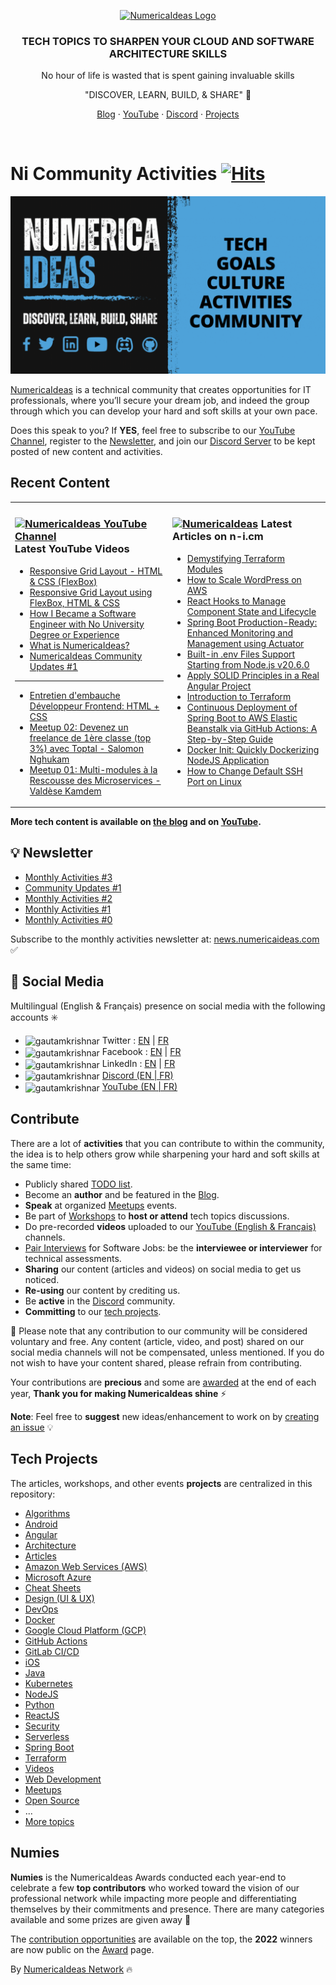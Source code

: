<p align="center">
  <a href="https://numericaideas.com">
    <img src="https://s3.amazonaws.com/ni-ghost/2021/05/logo_numerica_ideas-1.png" width="318px" alt="NumericaIdeas Logo" />
  </a>
</p>

<h3 align="center">TECH TOPICS TO SHARPEN YOUR CLOUD AND SOFTWARE ARCHITECTURE SKILLS</h3>
<p align="center">No hour of life is wasted that is spent gaining invaluable skills</p>
<p align="center">"DISCOVER, LEARN, BUILD, & SHARE" 🚀</p>
<p align="center"><a href="https://blog.numericaideas.com">Blog</a> · <a href="https://www.youtube.com/@numericaideas/channels?sub_confirmation=1">YouTube</a> · <a href="https://discord.numericaideas.com">Discord</a> · <a href="https://github.com/numerica-ideas/community#tech-projects">Projects</a></p>
<br/>

# Ni Community Activities&nbsp;[![Hits](https://hits.seeyoufarm.com/api/count/incr/badge.svg?url=https%3A%2F%2Fgithub.com%2Fnumerica-ideas%2Fcommunity&count_bg=%2379C83D&title_bg=%23555555&icon=&icon_color=%23E7E7E7&title=hits&edge_flat=false)](https://numericaideas.com)

[![NiPresentation](./ni-presentation-play.gif)](https://youtu.be/6bdCyAZCUTg)

[NumericaIdeas](https://numericaideas.com) is a technical community that creates opportunities for IT professionals, where you’ll secure your dream job, and indeed the group through which you can develop your hard and soft skills at your own pace.

Does this speak to you? If **YES**, feel free to subscribe to our [YouTube Channel](https://www.youtube.com/@numericaideas/channels?sub_confirmation=1), register to the [Newsletter](https://news.numericaideas.com), and join our [Discord Server](https://discord.numericaideas.com) to be kept posted of new content and activities.

## Recent Content
<table><tr><td valign="top" width="50%">

### <a href="https://www.youtube.com/@numericaideas/channels?sub_confirmation=1"><img src="https://cdn.worldvectorlogo.com/logos/youtube-icon.svg" title="NumericaIdeas YouTube Channel" alt="NumericaIdeas YouTube Channel" width="30"/> </a>   Latest YouTube Videos      
 
<!-- ENGLISH-YOUTUBE-VIDEOS:START -->
- [Responsive Grid Layout - HTML &amp; CSS &lpar;FlexBox&rpar;](https://www.youtube.com/watch?v=ocGuOcyi0eg)
- [Responsive Grid Layout using FlexBox, HTML &amp; CSS](https://www.youtube.com/watch?v=IfFZK8nc-0c)
- [How I Became a Software Engineer with No University Degree or Experience](https://www.youtube.com/watch?v=UVF_31PmeEQ)
- [What is NumericaIdeas?](https://www.youtube.com/watch?v=6bdCyAZCUTg)
- [NumericaIdeas Community Updates #1](https://www.youtube.com/watch?v=va8SgEa0ssw)
<!-- ENGLISH-YOUTUBE-VIDEOS:END -->

----------------

<!-- FRENCH-YOUTUBE-VIDEOS:START -->
- [Entretien d&#39;embauche Développeur Frontend: HTML + CSS](https://www.youtube.com/watch?v=ILGVVFNeRcY)
- [Meetup 02: Devenez un freelance de 1ère classe &lpar;top 3%&rpar; avec Toptal - Salomon Nghukam](https://www.youtube.com/watch?v=AmhMAQTxcGg)
- [Meetup 01: Multi-modules à la Rescousse des Microservices - Valdèse Kamdem](https://www.youtube.com/watch?v=e_LJvcikUCk)
<!-- FRENCH-YOUTUBE-VIDEOS:END -->
 
</td><td valign="top" width="50%">

### <a href="https://blog.numericaideas.com"><img src="https://avatars.githubusercontent.com/u/84835921?s=48&v=4" title="NumericaIdeas" alt="NumericaIdeas" width="25"/></a>   Latest Articles on n-i.cm     
<!-- TECH-POSTS-LIST:START -->
- [Demystifying Terraform Modules](https://blog.numericaideas.com/terraform-modules/)
- [How to Scale WordPress on AWS](https://blog.numericaideas.com/aws-scale-wordpress/)
- [React Hooks to Manage Component State and Lifecycle](https://blog.numericaideas.com/react-hooks/)
- [Spring Boot Production-Ready: Enhanced Monitoring and Management using Actuator](https://blog.numericaideas.com/spring-boot-actuator/)
- [Built-in .env Files Support Starting from Node.js v20.6.0](https://blog.numericaideas.com/nodejs-env-files-support/)
- [Apply SOLID Principles in a Real Angular Project](https://blog.numericaideas.com/solid-principles-in-angular-cheat-sheet/)
- [Introduction to Terraform](https://blog.numericaideas.com/introduction-to-terraform/)
- [Continuous Deployment of Spring Boot to AWS Elastic Beanstalk via GitHub Actions: A Step-by-Step Guide](https://blog.numericaideas.com/cd-springboot-aws-eb-github-actions/)
- [Docker Init: Quickly Dockerizing NodeJS Application](https://blog.numericaideas.com/quickly-dockerizing-nodejs/)
- [How to Change Default SSH Port on Linux](https://blog.numericaideas.com/change-default-ssh-port-linux/)
<!-- TECH-POSTS-LIST:END -->

</td></tr></table>

**More tech content is available on [the blog](https://blog.numericaideas.com) and on [YouTube](https://www.youtube.com/@numericaideas/channels?sub_confirmation=1).**

## 💡 Newsletter
<!-- NI-NEWS-LIST:START -->
- [Monthly Activities #3](https://news.numericaideas.com/monthly-recap-3/)
- [Community Updates #1](https://news.numericaideas.com/community-updates-1/)
- [Monthly Activities #2](https://news.numericaideas.com/monthly-recap-2/)
- [Monthly Activities #1](https://news.numericaideas.com/monthly-recap-1/)
- [Monthly Activities #0](https://news.numericaideas.com/monthly-recap-0/)
<!-- NI-NEWS-LIST:END -->

Subscribe to the monthly activities newsletter at: [news.numericaideas.com](https://news.numericaideas.com) ✅

## 👥 Social Media
Multilingual (English & Français) presence on social media with the following accounts :eight_spoked_asterisk:
- <img align="center" src="https://raw.githubusercontent.com/rahuldkjain/github-profile-readme-generator/master/src/images/icons/Social/twitter.svg" alt="gautamkrishnar" height="20" width="20" /> Twitter  : [EN](https://twitter.com/numericaideas) | [FR](https://twitter.com/NumericaIdeasFr)
- <img align="center" src="https://raw.githubusercontent.com/rahuldkjain/github-profile-readme-generator/master/src/images/icons/Social/facebook.svg" alt="gautamkrishnar" height="20" width="20" /> Facebook : [EN](https://facebook.com/numericaideas) | [FR](https://facebook.com/NumericaIdeasFr)
- <img align="center" src="https://raw.githubusercontent.com/rahuldkjain/github-profile-readme-generator/master/src/images/icons/Social/linked-in-alt.svg" alt="gautamkrishnar" height="20" width="20" /> LinkedIn : [EN](https://www.linkedin.com/company/numericaideas) | [FR](https://www.linkedin.com/company/numericaideas-fr)
- <img align="center" src="https://raw.githubusercontent.com/rahuldkjain/github-profile-readme-generator/master/src/images/icons/Social/discord.svg" alt="gautamkrishnar" height="20" width="20" /> [Discord (EN | FR)](https://discord.numericaideas.com)
- <img align="center" src="https://raw.githubusercontent.com/rahuldkjain/github-profile-readme-generator/master/src/images/icons/Social/youtube.svg" alt="gautamkrishnar" height="20" width="20" /> [YouTube (EN | FR)](https://www.youtube.com/@numericaideas/channels?sub_confirmation=1)

## Contribute
There are a lot of **activities** that you can contribute to within the community, the idea is to help others grow while sharpening your hard and soft skills at the same time:
- Publicly shared [TODO list](https://github.com/numerica-ideas/community/issues).
- Become an **author** and be featured in the [Blog](https://blog.numericaideas.com).
- **Speak** at organized [Meetups](https://github.com/numerica-ideas/meetups) events.
- Be part of [Workshops](https://discord.numericaideas.com) to **host or attend** tech topics discussions.
- Do pre-recorded **videos** uploaded to our [YouTube (English & Français)](https://www.youtube.com/@numericaideas/channels?sub_confirmation=1) channels.
- [Pair Interviews](https://docs.google.com/forms/d/e/1FAIpQLSfapW9TSe2RR43QF65MRlJjXaQ3uFC0RssvtWforWLZXF4zRg/viewform) for Software Jobs: be the **interviewee or interviewer** for technical assessments.
- **Sharing** our content (articles and videos) on social media to get us noticed.
- **Re-using** our content by crediting us.
- Be **active** in the [Discord](https://discord.numericaideas.com) community.
- **Committing** to our [tech projects](https://github.com/numerica-ideas/community#tech-projects).

🔔 Please note that any contribution to our community will be considered voluntary and free. Any content (article, video, and post) shared on our social media channels will not be compensated, unless mentioned. If you do not wish to have your content shared, please refrain from contributing.

Your contributions are **precious** and some are [awarded](https://github.com/numerica-ideas/community#numies) at the end of each year, **Thank you for making NumericaIdeas shine** ⚡️

**Note**: Feel free to **suggest** new ideas/enhancement to work on by [creating an issue](https://github.com/numerica-ideas/community/issues) :bulb:

## Tech Projects
The articles, workshops, and other events **projects** are centralized in this repository:
- [Algorithms](./algorithms)
- [Android](./android)
- [Angular](./angular)
- [Architecture](./architecture)
- [Articles](./articles)
- [Amazon Web Services (AWS)](./aws)
- [Microsoft Azure](./azure)
- [Cheat Sheets](./cheatsheets)
- [Design (UI & UX)](./design)
- [DevOps](./devops)
- [Docker](./docker)
- [Google Cloud Platform (GCP)](./gcp)
- [GitHub Actions](./github-actions)
- [GitLab CI/CD](./gitlab-ci-cd)
- [iOS](./ios)
- [Java](./java)
- [Kubernetes](./kubernetes)
- [NodeJS](./nodejs)
- [Python](./python)
- [ReactJS](./reactjs)
- [Security](./security)
- [Serverless](./serverless)
- [Spring Boot](./spring-boot)
- [Terraform](./terraform)
- [Videos](./videos)
- [Web Development](./web)
- [Meetups](https://github.com/numerica-ideas/meetups)
- [Open Source](https://github.com/numerica-ideas)
- ...
- [More topics](https://blog.numericaideas.com/topics)

## Numies
**Numies** is the NumericaIdeas Awards conducted each year-end to celebrate a few **top contributors** who worked toward the vision of our professional network while impacting more people and differentiating themselves by their commitments and presence. There are many categories available and some prizes are given away 🎉

The [contribution opportunities](https://github.com/numerica-ideas/community#contribute) are available on the top, the **2022** winners are now public on the [Award](https://numericaideas.com/award) page.

By [NumericaIdeas Network](https://numericaideas.com) :fire:
